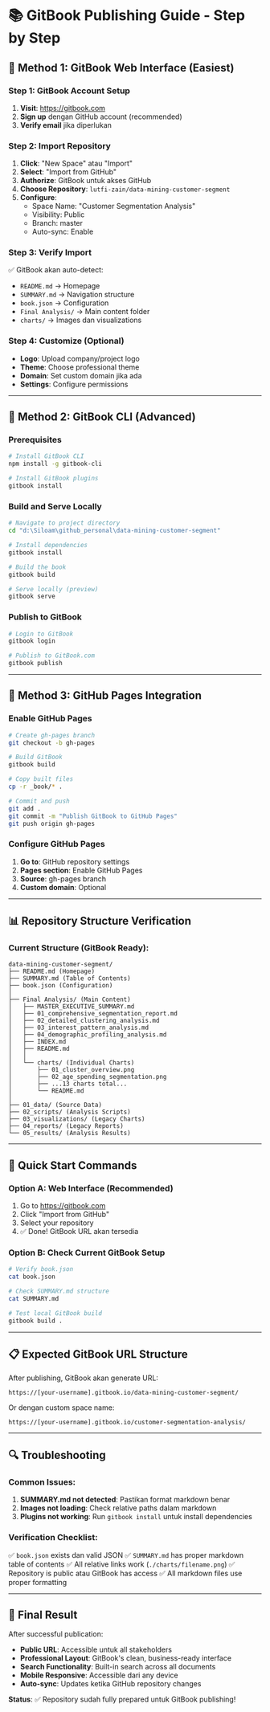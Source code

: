 # 📚 GitBook Publishing Guide - Step by Step

## 🎯 Method 1: GitBook Web Interface (Easiest)

### Step 1: GitBook Account Setup
1. **Visit**: https://gitbook.com
2. **Sign up** dengan GitHub account (recommended)
3. **Verify email** jika diperlukan

### Step 2: Import Repository
1. **Click**: "New Space" atau "Import"
2. **Select**: "Import from GitHub"
3. **Authorize**: GitBook untuk akses GitHub
4. **Choose Repository**: `lutfi-zain/data-mining-customer-segment`
5. **Configure**:
   - Space Name: "Customer Segmentation Analysis"
   - Visibility: Public
   - Branch: master
   - Auto-sync: Enable

### Step 3: Verify Import
✅ GitBook akan auto-detect:
- `README.md` → Homepage
- `SUMMARY.md` → Navigation structure  
- `book.json` → Configuration
- `Final Analysis/` → Main content folder
- `charts/` → Images dan visualizations

### Step 4: Customize (Optional)
- **Logo**: Upload company/project logo
- **Theme**: Choose professional theme
- **Domain**: Set custom domain jika ada
- **Settings**: Configure permissions

---

## 🎯 Method 2: GitBook CLI (Advanced)

### Prerequisites
```bash
# Install GitBook CLI
npm install -g gitbook-cli

# Install GitBook plugins
gitbook install
```

### Build and Serve Locally
```bash
# Navigate to project directory
cd "d:\Siloam\github_personal\data-mining-customer-segment"

# Install dependencies
gitbook install

# Build the book
gitbook build

# Serve locally (preview)
gitbook serve
```

### Publish to GitBook
```bash
# Login to GitBook
gitbook login

# Publish to GitBook.com
gitbook publish
```

---

## 🎯 Method 3: GitHub Pages Integration

### Enable GitHub Pages
```bash
# Create gh-pages branch
git checkout -b gh-pages

# Build GitBook
gitbook build

# Copy built files
cp -r _book/* .

# Commit and push
git add .
git commit -m "Publish GitBook to GitHub Pages"
git push origin gh-pages
```

### Configure GitHub Pages
1. **Go to**: GitHub repository settings
2. **Pages section**: Enable GitHub Pages
3. **Source**: gh-pages branch
4. **Custom domain**: Optional

---

## 📊 Repository Structure Verification

### Current Structure (GitBook Ready):
```
data-mining-customer-segment/
├── README.md (Homepage)
├── SUMMARY.md (Table of Contents)
├── book.json (Configuration)
│
├── Final Analysis/ (Main Content)
│   ├── MASTER_EXECUTIVE_SUMMARY.md
│   ├── 01_comprehensive_segmentation_report.md
│   ├── 02_detailed_clustering_analysis.md
│   ├── 03_interest_pattern_analysis.md
│   ├── 04_demographic_profiling_analysis.md
│   ├── INDEX.md
│   ├── README.md
│   │
│   └── charts/ (Individual Charts)
│       ├── 01_cluster_overview.png
│       ├── 02_age_spending_segmentation.png
│       ├── ...13 charts total...
│       └── README.md
│
├── 01_data/ (Source Data)
├── 02_scripts/ (Analysis Scripts)
├── 03_visualizations/ (Legacy Charts)
├── 04_reports/ (Legacy Reports)
└── 05_results/ (Analysis Results)
```

---

## 🚀 Quick Start Commands

### Option A: Web Interface (Recommended)
1. Go to https://gitbook.com
2. Click "Import from GitHub"
3. Select your repository
4. ✅ Done! GitBook URL akan tersedia

### Option B: Check Current GitBook Setup
```bash
# Verify book.json
cat book.json

# Check SUMMARY.md structure
cat SUMMARY.md

# Test local GitBook build
gitbook build .
```

---

## 📋 Expected GitBook URL Structure

After publishing, GitBook akan generate URL:
```
https://[your-username].gitbook.io/data-mining-customer-segment/
```

Or dengan custom space name:
```
https://[your-username].gitbook.io/customer-segmentation-analysis/
```

---

## 🔍 Troubleshooting

### Common Issues:
1. **SUMMARY.md not detected**: Pastikan format markdown benar
2. **Images not loading**: Check relative paths dalam markdown
3. **Plugins not working**: Run `gitbook install` untuk install dependencies

### Verification Checklist:
✅ `book.json` exists dan valid JSON
✅ `SUMMARY.md` has proper markdown table of contents
✅ All relative links work (`./charts/filename.png`)
✅ Repository is public atau GitBook has access
✅ All markdown files use proper formatting

---

## 🎯 Final Result

After successful publication:
- **Public URL**: Accessible untuk all stakeholders
- **Professional Layout**: GitBook's clean, business-ready interface
- **Search Functionality**: Built-in search across all documents
- **Mobile Responsive**: Accessible dari any device
- **Auto-sync**: Updates ketika GitHub repository changes

**Status**: ✅ Repository sudah fully prepared untuk GitBook publishing!
